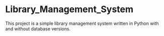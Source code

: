 # Library_Management_System
This project is a simple library management system written in Python with and without database versions.
